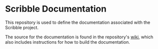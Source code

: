 Scribble Documentation
======================

This repository is used to define the documentation associated with the Scribble project.

The source for the documentation is found in the repository's [wiki](https://github.com/scribble/scribble-docs/wiki), which also includes instructions for how to build the documentation.



